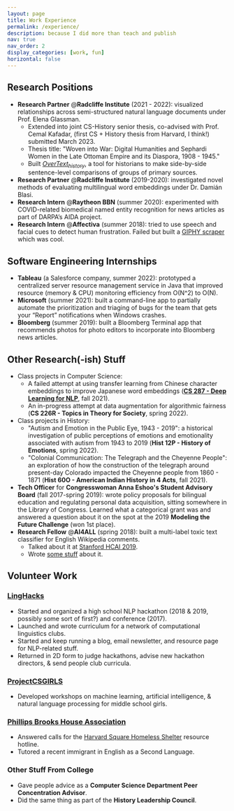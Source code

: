 ```yaml
---
layout: page
title: Work Experience
permalink: /experience/
description: because I did more than teach and publish
nav: true
nav_order: 2
display_categories: [work, fun]
horizontal: false
---
```


## Research Positions
- **Research Partner** @**Radcliffe Institute** (2021 - 2022): visualized relationships across semi-structured natural language documents under Prof. Elena Glassman. 
  - Extended into joint CS-History senior thesis, co-advised with Prof. Cemal Kafadar, (first CS + History thesis from Harvard, I think!) submitted March 2023. 
  - Thesis title: "Woven into War: Digital Humanities and Sephardi Women in the Late Ottoman Empire and its Diaspora, 1908 - 1945." 
  - Built [*OverText<sub>history</sub>*](https://github.com/ENSCMA2/overtext-history), a tool for historians to make side-by-side sentence-level comparisons of groups of primary sources.
- **Research Partner** @**Radcliffe Institute** (2019-2020): investigated novel methods of evaluating multilingual word embeddings under Dr. Damián Blasi.
- **Research Intern** @**Raytheon BBN** (summer 2020): experimented with COVID-related biomedical named entity recognition for news articles as part of DARPA’s AIDA project.
- **Research Intern** @**Affectiva** (summer 2018): tried to use speech and facial cues to detect human frustration. Failed but built a [GIPHY scraper](https://github.com/ENSCMA2/giphy-scraper) which was cool.
## Software Engineering Internships
- **Tableau** (a Salesforce company, summer 2022): prototyped a centralized server resource management service in Java that improved resource (memory & CPU) monitoring efficiency from O(N^2) to O(N).
- **Microsoft** (summer 2021): built a command-line app to partially automate the prioritization and triaging of bugs for the team that gets your “Report” notifications when Windows crashes.
- **Bloomberg** (summer 2019): built a Bloomberg Terminal app that recommends photos for photo editors to incorporate into Bloomberg news articles.
## Other Research(-ish) Stuff
- Class projects in Computer Science:
  - A failed attempt at using transfer learning from Chinese character embeddings to improve Japanese word embeddings (**[CS 287 - Deep Learning for NLP](https://harvard-iacs.github.io/CS287/)**, fall 2021).
  - An in-progress attempt at data augmentation for algorithmic fairness (**CS 226R - Topics in Theory for Society**, spring 2022).
- Class projects in History:
  - "Autism and Emotion in the Public Eye, 1943 - 2019": a historical investigation of public perceptions of emotions and emotionality associated with autism from 1943 to 2019 (**Hist 12P - History of Emotions**, spring 2022).
  - "Colonial Communication: The Telegraph and the Cheyenne People": an exploration of how the construction of the telegraph around present-day Colorado impacted the Cheyenne people from 1860 - 1871 (**Hist 60O - American Indian History in 4 Acts**, fall 2021).
- **Tech Officer** for **Congresswoman Anna Eshoo's Student Advisory Board** (fall 2017-spring 2019): wrote policy proposals for bilingual education and regulating personal data acquisition, sitting somewhere in the Library of Congress. Learned what a categorical grant was and answered a question about it on the spot at the 2019 **Modeling the Future Challenge** (won 1st place).
- **Research Fellow** @**AI4ALL** (spring 2018): built a multi-label toxic text classifier for English Wikipedia comments. 
  - Talked about it at [Stanford HCAI 2019](https://medium.com/stanfords-gdpi/the-future-of-human-centered-ai-governance-innovation-and-protection-of-human-rights-5c371f195232).
  - Wrote [some stuff](https://medium.com/ai4allorg/making-the-internet-a-safer-place-with-ai-f97cf46b3f16) about it.
## Volunteer Work
### [LingHacks](http://linghacks.tech)
- Started and organized a high school NLP hackathon (2018 & 2019, possibly some sort of first?) and conference (2017).
- Launched and wrote curriculum for a network of computational linguistics clubs.
- Started and keep running a blog, email newsletter, and resource page for NLP-related stuff.
- Returned in 2D form to judge hackathons, advise new hackathon directors, & send people club curricula.
### [ProjectCSGIRLS](https://projectcsgirls.org)
- Developed workshops on machine learning, artificial intelligence, & natural language processing for middle school girls.
### [Phillips Brooks House Association](https://pbha.org)
- Answered calls for the [Harvard Square Homeless Shelter](https://hshshelter.org/) resource hotline.
- Tutored a recent immigrant in English as a Second Language.
### Other Stuff From College
- Gave people advice as a **Computer Science Department Peer Concentration Advisor**.
- Did the same thing as part of the **History Leadership Council**.

